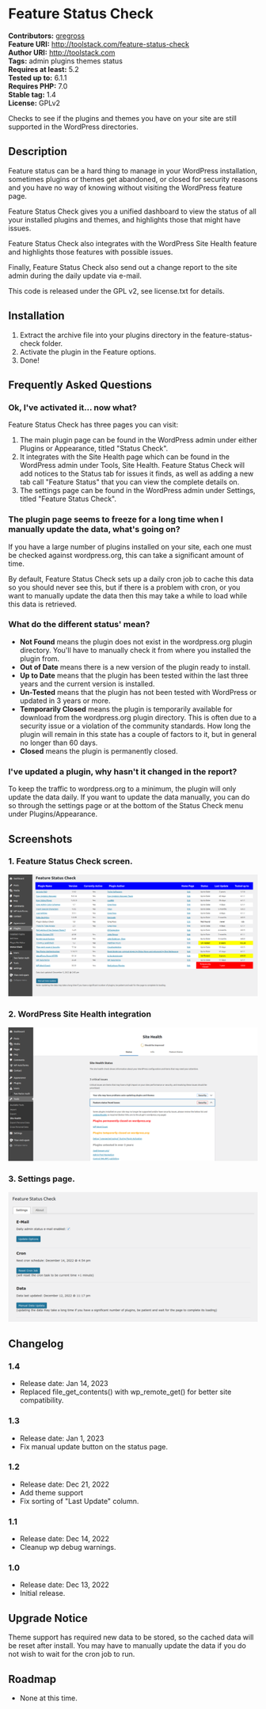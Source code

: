 # Feature Status Check #
**Contributors:** [gregross](https://profiles.wordpress.org/gregross/)  
**Feature URI:** http://toolstack.com/feature-status-check  
**Author URI:** http://toolstack.com  
**Tags:** admin plugins themes status  
**Requires at least:** 5.2  
**Tested up to:** 6.1.1  
**Requires PHP:** 7.0  
**Stable tag:** 1.4  
**License:** GPLv2  

Checks to see if the plugins and themes you have on your site are still supported in the WordPress directories.

## Description ##

Feature status can be a hard thing to manage in your WordPress installation, sometimes plugins or themes get abandoned, or closed for security reasons and you have no way of knowing without visiting the WordPress feature page.

Feature Status Check gives you a unified dashboard to view the status of all your installed plugins and themes, and highlights those that might have issues.

Feature Status Check also integrates with the WordPress Site Health feature and highlights those features with possible issues.

Finally, Feature Status Check also send out a change report to the site admin during the daily update via e-mail.

This code is released under the GPL v2, see license.txt for details.

## Installation ##

1. Extract the archive file into your plugins directory in the feature-status-check folder.
2. Activate the plugin in the Feature options.
3. Done!

## Frequently Asked Questions ##

### Ok, I've activated it... now what? ###

Feature Status Check has three pages you can visit:

1. The main plugin page can be found in the WordPress admin under either Plugins or Appearance, titled "Status Check".
2. It integrates with the Site Health page which can be found in the WordPress admin under Tools, Site Health.  Feature Status Check will add notices to the Status tab for issues it finds, as well as adding a new tab call "Feature Status" that you can view the complete details on.
3. The settings page can be found in the WordPress admin under Settings, titled "Feature Status Check".

### The plugin page seems to freeze for a long time when I manually update the data, what's going on? ###

If you have a large number of plugins installed on your site, each one must be checked against wordpress.org, this can take a significant amount of time.

By default, Feature Status Check sets up a daily cron job to cache this data so you should never see this, but if there is a problem with cron, or you want to manually update the data then this may take a while to load while this data is retrieved.

### What do the different status' mean? ###

* **Not Found** means the plugin does not exist in the wordpress.org plugin directory.  You'll have to manually check it from where you installed the plugin from.
* **Out of Date** means there is a new version of the plugin ready to install.
* **Up to Date** means that the plugin has been tested within the last three years and the current version is installed.
* **Un-Tested** means that the plugin has not been tested with WordPress or updated in 3 years or more.
* **Temporarily Closed** means the plugin is temporarily available for download from the wordpress.org plugin directory.  This is often due to a security issue or a violation of the community standards.  How long the plugin will remain in this state has a couple of factors to it, but in general no longer than 60 days.
* **Closed** means the plugin is permanently closed.

### I've updated a plugin, why hasn't it changed in the report? ###

To keep the traffic to wordpress.org to a minimum, the plugin will only update the data daily.  If you want to update the data manually, you can do so through the settings page or at the bottom of the Status Check menu under Plugins/Appearance.

## Screenshots ##

### 1. Feature Status Check screen. ###
![Feature Status Check screen.](assets/screenshot-1.png)

### 2. WordPress Site Health integration ###
![WordPress Site Health integration](assets/screenshot-2.png)

### 3. Settings page. ###
![Settings page.](assets/screenshot-3.png)


## Changelog ##

### 1.4 ###
* Release date: Jan 14, 2023
* Replaced file_get_contents() with wp_remote_get() for better site compatibility.

### 1.3 ###
* Release date: Jan 1, 2023
* Fix manual update button on the status page.

### 1.2 ###

* Release date: Dec 21, 2022
* Add theme support
* Fix sorting of "Last Update" column.

### 1.1 ###

* Release date: Dec 14, 2022
* Cleanup wp debug warnings.

### 1.0 ###

* Release date: Dec 13, 2022
* Initial release.

## Upgrade Notice ##

Theme support has required new data to be stored, so the cached data will be reset after install.  You may have to manually update the data if you do not wish to wait for the cron job to run.

## Roadmap ##

* None at this time.
